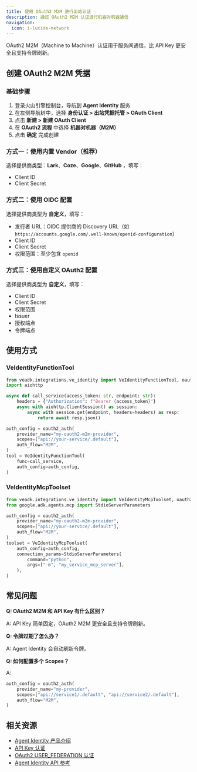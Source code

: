 ```yaml
---
title: 使用 OAuth2 M2M 进行出站认证
description: 通过 OAuth2 M2M 认证进行机器对机器通信
navigation:
  icon: i-lucide-network
---
```


OAuth2 M2M（Machine to Machine）认证用于服务间通信，比 API Key 更安全且支持令牌刷新。

## 创建 OAuth2 M2M 凭据

### 基础步骤

1. 登录火山引擎控制台，导航到 **Agent Identity** 服务
2. 在左侧导航树中，选择 **身份认证 > 出站凭据托管 > OAuth Client**
3. 点击 **新建 > 新建 OAuth Client**
4. 在 **OAuth2 流程** 中选择 **机器对机器（M2M）**
5. 点击 **确定** 完成创建

### 方式一：使用内置 Vendor（推荐）

选择提供商类型：**Lark**、**Coze**、**Google**、**GitHub** ，填写：
- Client ID
- Client Secret

### 方式二：使用 OIDC 配置

选择提供商类型为 **自定义**，填写：
- 发行者 URL：OIDC 提供商的 Discovery URL（如 `https://accounts.google.com/.well-known/openid-configuration`）
- Client ID
- Client Secret
- 权限范围：至少包含 `openid`

### 方式三：使用自定义 OAuth2 配置

选择提供商类型为 **自定义**，填写：
- Client ID
- Client Secret
- 权限范围
- Issuer
- 授权端点
- 令牌端点

## 使用方式

### VeIdentityFunctionTool

```python
from veadk.integrations.ve_identity import VeIdentityFunctionTool, oauth2_auth
import aiohttp

async def call_service(access_token: str, endpoint: str):
    headers = {"Authorization": f"Bearer {access_token}"}
    async with aiohttp.ClientSession() as session:
        async with session.get(endpoint, headers=headers) as resp:
            return await resp.json()

auth_config = oauth2_auth(
    provider_name="my-oauth2-m2m-provider",
    scopes=["api://your-service/.default"],
    auth_flow="M2M",
)
tool = VeIdentityFunctionTool(
    func=call_service,
    auth_config=auth_config,
)
```

### VeIdentityMcpToolset

```python
from veadk.integrations.ve_identity import VeIdentityMcpToolset, oauth2_auth
from google.adk.agents.mcp import StdioServerParameters

auth_config = oauth2_auth(
    provider_name="my-oauth2-m2m-provider",
    scopes=["api://your-service/.default"],
    auth_flow="M2M",
)
toolset = VeIdentityMcpToolset(
    auth_config=auth_config,
    connection_params=StdioServerParameters(
        command="python",
        args=["-m", "my_service_mcp_server"],
    ),
)
```

## 常见问题

**Q: OAuth2 M2M 和 API Key 有什么区别？**

A: API Key 简单固定，OAuth2 M2M 更安全且支持令牌刷新。

**Q: 令牌过期了怎么办？**

A: Agent Identity 会自动刷新令牌。

**Q: 如何配置多个 Scopes？**

A: 
```python
auth_config = oauth2_auth(
    provider_name="my-provider",
    scopes=["api://service1/.default", "api://service2/.default"],
    auth_flow="M2M",
)
```

## 相关资源

- [Agent Identity 产品介绍](./1.agent-identity-intro.md)
- [API Key 认证](./2.api-key-outbound.md)
- [OAuth2 USER_FEDERATION 认证](./4.oauth2-user-federation-outbound.md)
- [Agent Identity API 参考](https://www.volcengine.com/docs/86848/1918752)

